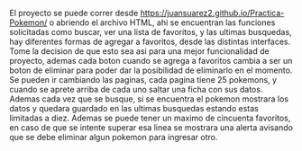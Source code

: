 El proyecto se puede correr desde https://juansuarez2.github.io/Practica-Pokemon/ o abriendo el archivo HTML, ahi se encuentran las funciones solicitadas como buscar, ver una lista de favoritos, y las ultimas busquedas, hay diferentes formas de agregar a favoritos, desde las distintas interfaces. Tome la decision de que esto sea asi para una mejor funcionalidad de proyecto, ademas cada boton cuando se agrega a favoritos cambia a ser un boton de eliminar para poder dar la posibilidad de eliminarlo en el momento. Se pueden ir cambiando las paginas, cada pagina tiene 25 pokemons, y cuando se aprete arriba de cada uno saltar una ficha con sus datos. Ademas cada vez que se busque, si se encuentra el pokemon  mostrara los datos y quedara guardado en las ultimas busquedas estando estas limitadas a diez. Ademas se puede tener un maximo de cincuenta favoritos, en caso de que se intente superar esa linea se  mostrara una alerta avisando que  se debe eliminar algun pokemon para ingresar otro.
